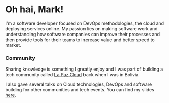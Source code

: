 # Oh hai, Mark!
I'm a software developer focused on DevOps methodologies, the cloud and deploying services
online. My passion lies on making software work and understanding how software companies
can improve their processes and then provide tools for their teams to increase
value and better speed to market.

### Community
Sharing knowledge is something I greatly enjoy and I was part of building a tech
community called [La Paz Cloud](https://lapazcloud.com/blog/) back when I was in Bolivia.

I also gave several talks on Cloud technologies, DevOps and software building
for other communities and tech events. You can find my slides
  [here](https://speakerdeck.com/yamilurbina).
